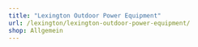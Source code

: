 ```yaml
---
title: "Lexington Outdoor Power Equipment"
url: /lexington/lexington-outdoor-power-equipment/
shop: Allgemein
---
```

